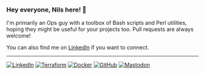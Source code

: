 ### Hey everyone, Nils here! 👋

I'm primarily an Ops guy with a toolbox of Bash scripts and Perl utilities,
hoping they might be useful for your projects too.
Pull requests are always welcome!

You can also find me on [LinkedIn](https://www.linkedin.com/in/cyclenerd/) if you want to connect.

---

[![LinkedIn](https://img.shields.io/badge/LinkedIn-%230077B5.svg?logo=linkedin&logoColor=white)](https://www.linkedin.com/in/cyclenerd/)
[![Terraform](https://img.shields.io/badge/Terraform-%235835CC.svg?logo=terraform&logoColor=white)](https://registry.terraform.io/namespaces/Cyclenerd)
[![Docker](https://img.shields.io/badge/Docker-%230db7ed.svg?logo=docker&logoColor=white)](https://hub.docker.com/u/cyclenerd)
[![GitHub](https://img.shields.io/github/followers/Cyclenerd?style=social)](https://github.com/Cyclenerd?tab=followers)
[![Mastodon](https://img.shields.io/mastodon/follow/109540823040329128?domain=https%3A%2F%2Ffosstodon.org&style=social)](https://fosstodon.org/@cyclenerd)
